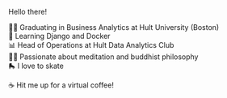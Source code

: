 <!DOCTYPE html>
<html>
  <p> Hello there! </p>
  
  
  
  🧑‍🎓 Graduating in Business Analytics at Hult University (Boston)<br>
  📘 Learning Django and Docker<br>
  📊 Head of Operations at Hult Data Analytics Club<br>
  🧘‍♂️ Passionate about meditation and buddhist philosophy<br>
  🛼 I love to skate<br>
  
  

  ☕ Hit me up for a virtual coffee!
  
  
  
  
  
  
  
  
</html>
